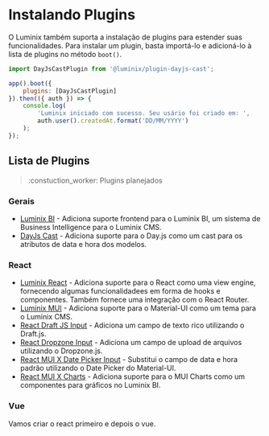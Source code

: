 # Instalando Plugins

O Luminix também suporta a instalação de plugins para estender suas funcionalidades. Para instalar um plugin, basta importá-lo e adicioná-lo à lista de plugins no método `boot()`.

```javascript
import DayJsCastPlugin from '@luminix/plugin-dayjs-cast';

app().boot({
    plugins: [DayJsCastPlugin]
}).then(({ auth }) => {
    console.log(
        'Luminix iniciado com sucesso. Seu usário foi criado em: ', 
        auth.user().createdAt.format('DD/MM/YYYY')
    );
});
```

## Lista de Plugins

 > :constuction_worker: Plugins planejados

### Gerais
- [Luminix BI](https://github.com/luminix-cms/plugin-bi) - Adiciona suporte frontend para o Luminix BI, um sistema de Business Intelligence para o Luminix CMS.
- [DayJs Cast](https://github.com/luminix-cms/plugin-dayjs-cast) - Adiciona suporte para o Day.js como um cast para os atributos de data e hora dos modelos.

### React
- [Luminix React](https://github.com/luminix-cms/plugin-react) - Adiciona suporte para o React como uma view engine, fornecendo algumas funcionalidadees em forma de hooks e componentes. Também fornece uma integração com o React Router.
- [Luminix MUI](https://github.com/luminix-cms/plugin-mui) - Adiciona suporte para o Material-UI como um tema para o Luminix CMS.
- [React Draft JS Input](https://github.com/luminix-cms/plugin-react-draft-js-input) - Adiciona um campo de texto rico utilizando o Draft.js.
- [React Dropzone Input](https://github.com/luminix-cms/plugin-react-dropzone-input) - Adiciona um campo de upload de arquivos utilizando o Dropzone.js.
- [React MUI X Date Picker Input](https://github.com/luminix-cms/plugin-react-mui-x-date-picker-input) - Substitui o campo de data e hora padrão utilizando o Date Picker do Material-UI.
- [React MUI X Charts](https://github.com/luminix-cms/plugin-react-mui-x-charts) - Adiciona suporte para o MUI Charts como um componentes para gráficos no Luminix BI.

### Vue

Vamos criar o react primeiro e depois o vue.
